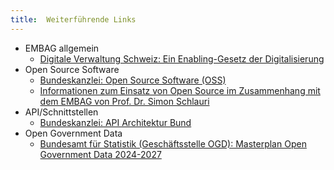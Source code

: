 ```yaml
---
title:  Weiterführende Links
---
```


* EMBAG allgemein
    * [Digitale Verwaltung Schweiz: Ein Enabling-Gesetz der Digitalisierung](https://www.digitale-verwaltung-schweiz.ch/blog/16-embag-ein-enabling-gesetz-der-digitalisierung)
* Open Source Software
    * [Bundeskanzlei: Open Source Software (OSS)](https://www.bk.admin.ch/bk/de/home/digitale-transformation-ikt-lenkung/bundesarchitektur/open_source_software.html)
    * [Informationen zum Einsatz von Open Source im Zusammenhang mit dem EMBAG von Prof. Dr. Simon Schlauri](https://www.bfh.ch/dam/jcr:4a363a57-b139-476f-9f27-83d32dc9eb0c/Pr%C3%A4sentation%20-%20Simon%20Schlauri.pdf)
* API/Schnittstellen
    * [Bundeskanzlei: API Architektur Bund](https://www.bk.admin.ch/bk/de/home/digitale-transformation-ikt-lenkung/bundesarchitektur/api-architektur-bund.html)
* Open Government Data
    * [Bundesamt für Statistik (Geschäftsstelle OGD): Masterplan Open Government Data 2024-2027](https://www.bfs.admin.ch/bfs/de/home/dienstleistungen/ogd/masterplan.html)